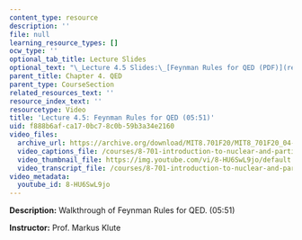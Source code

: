 ```yaml
---
content_type: resource
description: ''
file: null
learning_resource_types: []
ocw_type: ''
optional_tab_title: Lecture Slides
optional_text: "\_Lecture 4.5 Slides:\_[Feynman Rules for QED (PDF)](resources/mit8_701f20_lec4-5)"
parent_title: Chapter 4. QED
parent_type: CourseSection
related_resources_text: ''
resource_index_text: ''
resourcetype: Video
title: 'Lecture 4.5: Feynman Rules for QED (05:51)'
uid: f888b6af-ca17-0bc7-8c0b-59b3a34e2160
video_files:
  archive_url: https://archive.org/download/MIT8.701F20/MIT8_701F20_04-05_FeynmanRules_300k.mp4
  video_captions_file: /courses/8-701-introduction-to-nuclear-and-particle-physics-fall-2020/5672927710d5597284897e08e3b254b7_8-HU6SwL9jo.vtt
  video_thumbnail_file: https://img.youtube.com/vi/8-HU6SwL9jo/default.jpg
  video_transcript_file: /courses/8-701-introduction-to-nuclear-and-particle-physics-fall-2020/c8c5e3d5710f2517b81645b85b47b0da_8-HU6SwL9jo.pdf
video_metadata:
  youtube_id: 8-HU6SwL9jo
---
```


**Description:** Walkthrough of Feynman Rules for QED. (05:51)

**Instructor:** Prof. Markus Klute